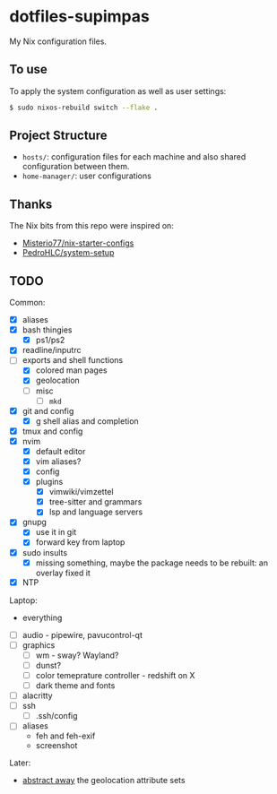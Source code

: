 # dotfiles-supimpas

My Nix configuration files.

## To use

To apply the system configuration as well as user settings:

```bash
$ sudo nixos-rebuild switch --flake .
```

## Project Structure

- `hosts/`: configuration files for each machine and also shared configuration
  between them.
- `home-manager/`: user configurations

## Thanks

The Nix bits from this repo were inspired on:
- [Misterio77/nix-starter-configs](https://github.com/Misterio77/nix-starter-configs/)
- [PedroHLC/system-setup](https://github.com/PedroHLC/system-setup/)

## TODO

Common:
- [x] aliases
- [x] bash thingies
	- [x] ps1/ps2
- [x] readline/inputrc
- [ ] exports and shell functions
	- [x] colored man pages
	- [x] geolocation
	- [ ] misc
		- [ ] `mkd`
- [x] git and config
	- [x] g shell alias and completion
- [x] tmux and config
- [x] nvim
	- [x] default editor
	- [x] vim aliases?
	- [x] config
	- [x] plugins
		- [x] vimwiki/vimzettel
		- [x] tree-sitter and grammars
		- [x] lsp and language servers
- [x] gnupg
	- [x] use it in git
	- [x] forward key from laptop
- [x] sudo insults
	- [x] missing something, maybe the package needs to be rebuilt: an
	  overlay fixed it
- [x] NTP

Laptop:
- everything
- [ ] audio - pipewire, pavucontrol-qt
- [ ] graphics
	- [ ] wm - sway? Wayland?
	- [ ] dunst?
	- [ ] color temeprature controller - redshift on X
	- [ ] dark theme and fonts
- [ ] alacritty
- [ ] ssh
	- [ ] .ssh/config
- [ ] aliases
	- feh and feh-exif
	- screenshot


Later:
- [abstract away](https://nixos.org/manual/nixos/stable/index.html#sec-module-abstractions)
  the geolocation attribute sets
